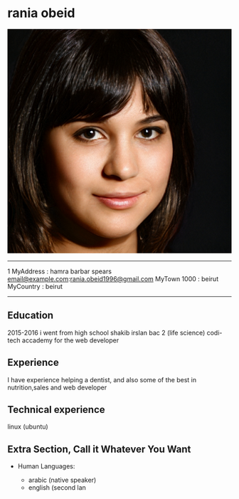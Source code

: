 rania obeid
============
![](image.jpg)
-------------------     ----------------------------
1 MyAddress : hamra barbar spears                       email@example.com:rania.obeid1996@gmail.com
MyTown 1000 : beirut                        
MyCountry :  beirut                        
-------------------     ----------------------------

Education
---------
2015-2016
i went from high school shakib irslan 
bac 2 (life science)
codi-tech accademy for the web developer

Experience
----------
I have experience helping a dentist, and also some of the best
in nutrition,sales and web developer


Technical experience
---------------------
linux (ubuntu)

Extra Section, Call it Whatever You Want
----------------------------------------

* Human Languages:

     * arabic (native speaker)
     * english (second lan